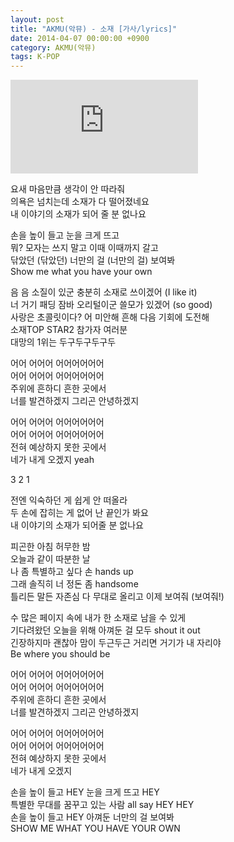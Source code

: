 ```yaml
---
layout: post
title: "AKMU(악뮤) - 소재 [가사/lyrics]"
date: 2014-04-07 00:00:00 +0900
category: AKMU(악뮤)
tags: K-POP
---
```


<div class="youtube-iframe-container iframe-16-to-9">
    <iframe src="https://www.youtube.com/embed/Pbix0T_hafg" title="AKMU(악뮤) - 소재" frameborder="0" allow="accelerometer; autoplay; clipboard-write; encrypted-media; gyroscope; picture-in-picture; web-share" allowfullscreen></iframe>
</div>

요새 마음만큼 생각이 안 따라줘  
의욕은 넘치는데 소재가 다 떨어졌네요  
내 이야기의 소재가 되어 줄 분 없나요

손을 높이 들고 눈을 크게 뜨고   
뭐? 모자는 쓰지 말고 이때 이때까지 갈고   
닦았던 (닦았던) 너만의 걸 (너만의 걸) 보여봐   
Show me what you have your own

음 음 소질이 있군 충분히 소재로 쓰이겠어 (I like it)  
너 거기 패딩 잠바 오리털이군 쓸모가 있겠어 (so good)  
사랑은 초콜릿이다? 어 미안해 흔해 다음 기회에 도전해  
소재TOP STAR2 참가자 여러분  
대망의 1위는 두구두구두구두 

어어 어어어 어어어어어어  
어어 어어어 어어어어어어  
주위에 흔하디 흔한 곳에서  
너를 발견하겠지 그리곤 안녕하겠지

어어 어어어 어어어어어어  
어어 어어어 어어어어어어  
전혀 예상하지 못한 곳에서  
네가 내게 오겠지 yeah 

3 2 1

전엔 익숙하던 게 쉽게 안 떠올라  
두 손에 잡히는 게 없어 난 끝인가 봐요  
내 이야기의 소재가 되어줄 분 없나요

피곤한 아침 허무한 밤   
오늘과 같이 따분한 날  
나 좀 특별하고 싶다 손 hands up  
그래 솔직히 너 정돈 좀 handsome  
틀리든 말든 자존심 다 무대로 올리고 이제 보여줘 (보여줘!)

수 많은 페이지 속에 내가 한 소재로 남을 수 있게  
기다려왔던 오늘을 위해 아껴둔 걸 모두 shout it out  
긴장하지마 괜찮아 맘이 두근두근 거리면 거기가 내 자리야  
Be where you should be

어어 어어어 어어어어어어  
어어 어어어 어어어어어어  
주위에 흔하디 흔한 곳에서  
너를 발견하겠지 그리곤 안녕하겠지

어어 어어어 어어어어어어  
어어 어어어 어어어어어어  
전혀 예상하지 못한 곳에서  
네가 내게 오겠지

손을 높이 들고 HEY 눈을 크게 뜨고 HEY  
특별한 무대를 꿈꾸고 있는 사람 all say HEY HEY  
손을 높이 들고 HEY 아껴둔 너만의 걸 보여봐  
SHOW ME WHAT YOU HAVE YOUR OWN
